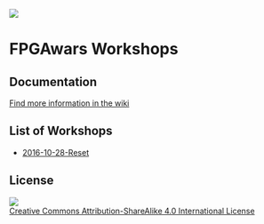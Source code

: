 ![](https://github.com/FPGAwars/workshops/raw/master/wiki/FPGAwars-workshops-01.jpg)

# FPGAwars Workshops

## Documentation

[Find more information in the wiki](https://github.com/FPGAwars/workshops/wiki)

## List of Workshops

* [2016-10-28-Reset](2016-10-28-Reset)


## License

![](https://github.com/FPGAwars/workshops/raw/master/wiki/attribution-share-alike-creative-commons-license.png)  
[Creative Commons Attribution-ShareAlike 4.0 International License](http://creativecommons.org/licenses/by-sa/4.0/)

